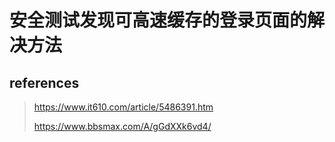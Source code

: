 # 安全测试发现可高速缓存的登录页面的解决方法

## references

> https://www.it610.com/article/5486391.htm
>
> https://www.bbsmax.com/A/gGdXXk6vd4/


